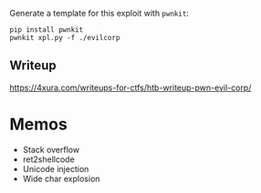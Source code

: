 Generate a template for this exploit with `pwnkit`:
```
pip install pwnkit
pwnkit xpl.py -f ./evilcorp
```

## Writeup
https://4xura.com/writeups-for-ctfs/htb-writeup-pwn-evil-corp/

# Memos

* Stack overflow
* ret2shellcode
* Unicode injection
* Wide char explosion
